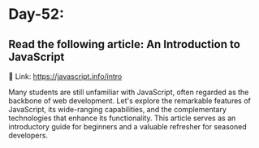 

# Day-52: 


## Read the following article: An Introduction to JavaScript

🔗 Link: https://javascript.info/intro


Many students are still unfamiliar with JavaScript, often regarded as the backbone of web development. Let's explore the remarkable features of JavaScript, its wide-ranging capabilities, and the complementary technologies that enhance its functionality. This article serves as an introductory guide for beginners and a valuable refresher for seasoned developers.
